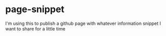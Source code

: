 # page-snippet
I'm using this to publish a github page with whatever information snippet I want to share for a little time
